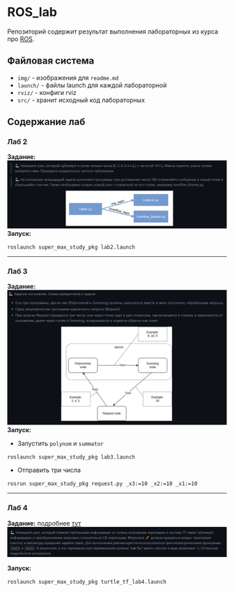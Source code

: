 # ROS_lab
Репозиторий содержит результат выполнения лабораторных из курса про [ROS](https://github.com/lsd-maddrive/ROS_course/tree/main).



## Файловая система

* `img/` - изображения для `readme.md`
* `launch/` - файлы launch для каждой лабораторной 
* `rviz/` - конфиги rviz
* `src/` - хранит исходный код лабораторных


## Содержание лаб 

### Лаб 2
**Задание:**
![alt text](img/image-1.png)
**Запуск:**
```
roslaunch super_max_study_pkg lab2.launch
```

------------------

### Лаб 3
**Задание:**
![raaaaaa](img/image.png)
**Запуск:**
* Запустить `polynom` и `summator`
```
roslaunch super_max_study_pkg lab3.launch
```

* Отправить три числа
```
rosrun super_max_study_pkg request.py _x3:=10 _x2:=10 _x1:=10
```

-----------------

### Лаб 4
**Задание:**
подробнее [тут](https://github.com/lsd-maddrive/ROS_course/blob/main/labs/04_TF.md)
![alt text](img/image-2.png)

**Запуск:**
```
roslaunch super_max_study_pkg turtle_tf_lab4.launch
```